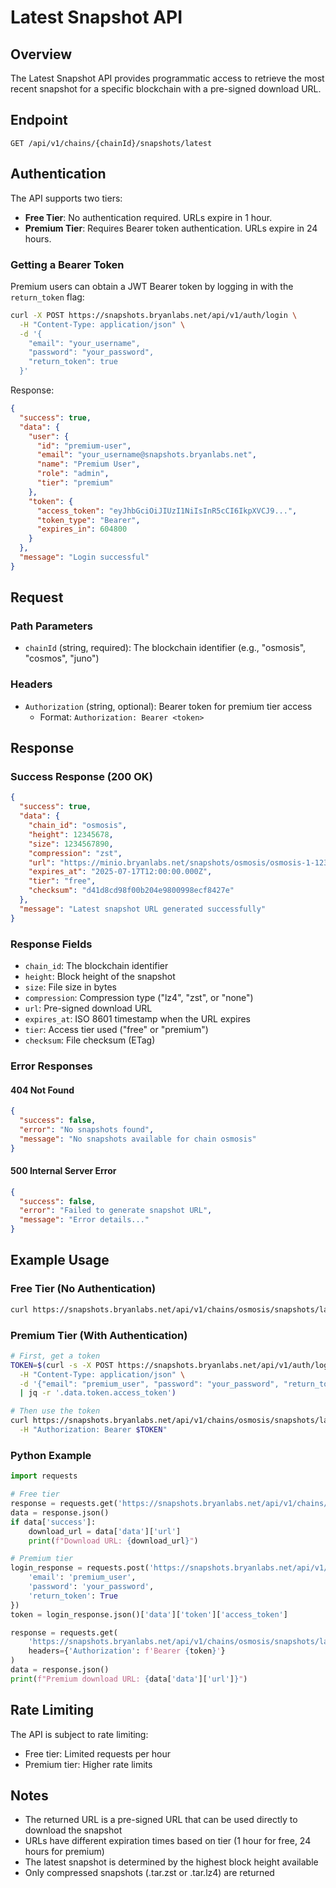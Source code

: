 # Latest Snapshot API

## Overview

The Latest Snapshot API provides programmatic access to retrieve the most recent snapshot for a specific blockchain with a pre-signed download URL.

## Endpoint

```
GET /api/v1/chains/{chainId}/snapshots/latest
```

## Authentication

The API supports two tiers:

- **Free Tier**: No authentication required. URLs expire in 1 hour.
- **Premium Tier**: Requires Bearer token authentication. URLs expire in 24 hours.

### Getting a Bearer Token

Premium users can obtain a JWT Bearer token by logging in with the `return_token` flag:

```bash
curl -X POST https://snapshots.bryanlabs.net/api/v1/auth/login \
  -H "Content-Type: application/json" \
  -d '{
    "email": "your_username",
    "password": "your_password",
    "return_token": true
  }'
```

Response:
```json
{
  "success": true,
  "data": {
    "user": {
      "id": "premium-user",
      "email": "your_username@snapshots.bryanlabs.net",
      "name": "Premium User",
      "role": "admin",
      "tier": "premium"
    },
    "token": {
      "access_token": "eyJhbGciOiJIUzI1NiIsInR5cCI6IkpXVCJ9...",
      "token_type": "Bearer",
      "expires_in": 604800
    }
  },
  "message": "Login successful"
}
```

## Request

### Path Parameters

- `chainId` (string, required): The blockchain identifier (e.g., "osmosis", "cosmos", "juno")

### Headers

- `Authorization` (string, optional): Bearer token for premium tier access
  - Format: `Authorization: Bearer <token>`

## Response

### Success Response (200 OK)

```json
{
  "success": true,
  "data": {
    "chain_id": "osmosis",
    "height": 12345678,
    "size": 1234567890,
    "compression": "zst",
    "url": "https://minio.bryanlabs.net/snapshots/osmosis/osmosis-1-12345678.tar.zst?...",
    "expires_at": "2025-07-17T12:00:00.000Z",
    "tier": "free",
    "checksum": "d41d8cd98f00b204e9800998ecf8427e"
  },
  "message": "Latest snapshot URL generated successfully"
}
```

### Response Fields

- `chain_id`: The blockchain identifier
- `height`: Block height of the snapshot
- `size`: File size in bytes
- `compression`: Compression type ("lz4", "zst", or "none")
- `url`: Pre-signed download URL
- `expires_at`: ISO 8601 timestamp when the URL expires
- `tier`: Access tier used ("free" or "premium")
- `checksum`: File checksum (ETag)

### Error Responses

#### 404 Not Found
```json
{
  "success": false,
  "error": "No snapshots found",
  "message": "No snapshots available for chain osmosis"
}
```

#### 500 Internal Server Error
```json
{
  "success": false,
  "error": "Failed to generate snapshot URL",
  "message": "Error details..."
}
```

## Example Usage

### Free Tier (No Authentication)

```bash
curl https://snapshots.bryanlabs.net/api/v1/chains/osmosis/snapshots/latest
```

### Premium Tier (With Authentication)

```bash
# First, get a token
TOKEN=$(curl -s -X POST https://snapshots.bryanlabs.net/api/v1/auth/login \
  -H "Content-Type: application/json" \
  -d '{"email": "premium_user", "password": "your_password", "return_token": true}' \
  | jq -r '.data.token.access_token')

# Then use the token
curl https://snapshots.bryanlabs.net/api/v1/chains/osmosis/snapshots/latest \
  -H "Authorization: Bearer $TOKEN"
```

### Python Example

```python
import requests

# Free tier
response = requests.get('https://snapshots.bryanlabs.net/api/v1/chains/osmosis/snapshots/latest')
data = response.json()
if data['success']:
    download_url = data['data']['url']
    print(f"Download URL: {download_url}")

# Premium tier
login_response = requests.post('https://snapshots.bryanlabs.net/api/v1/auth/login', json={
    'email': 'premium_user',
    'password': 'your_password',
    'return_token': True
})
token = login_response.json()['data']['token']['access_token']

response = requests.get(
    'https://snapshots.bryanlabs.net/api/v1/chains/osmosis/snapshots/latest',
    headers={'Authorization': f'Bearer {token}'}
)
data = response.json()
print(f"Premium download URL: {data['data']['url']}")
```

## Rate Limiting

The API is subject to rate limiting:
- Free tier: Limited requests per hour
- Premium tier: Higher rate limits

## Notes

- The returned URL is a pre-signed URL that can be used directly to download the snapshot
- URLs have different expiration times based on tier (1 hour for free, 24 hours for premium)
- The latest snapshot is determined by the highest block height available
- Only compressed snapshots (.tar.zst or .tar.lz4) are returned